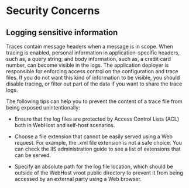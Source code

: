 # Security Concerns


## Logging sensitive information

Traces contain message headers when a message is in scope. When tracing is enabled, personal information in application-specific headers, such as, a query string; and body information, such as, a credit card number, can become visible in the logs. The application deployer is responsible for enforcing access control on the configuration and trace files. If you do not want this kind of information to be visible, you should disable tracing, or filter out part of the data if you want to share the trace logs.

 The following tips can help you to prevent the content of a trace file from being exposed unintentionally:

- Ensure that the log files are protected by Access Control Lists (ACL) both in WebHost and self-host scenarios.

- Choose a file extension that cannot be easily served using a Web request. For example, the .xml file extension is not a safe choice. You can check the IIS administration guide to see a list of extensions that can be served.

- Specify an absolute path for the log file location, which should be outside of the WebHost vroot public directory to prevent it from being accessed by an external party using a Web browser.

